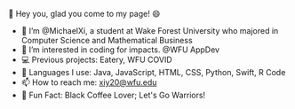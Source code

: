 👋 Hey you, glad you come to my page! 😄

- 🙆 I’m @MichaelXi, a student at Wake Forest University who majored in Computer Science and Mathematical Business
- 👀 I’m interested in coding for impacts. @WFU AppDev 
- 💻 Previous projects: Eatery, WFU COVID
- 🌱 Languages I use: Java, JavaScript, HTML, CSS, Python, Swift, R Code
- 📫 How to reach me: xiy20@wfu.edu
- 🙈 Fun Fact: Black Coffee Lover; Let's Go Warriors!

<!---
MichaelXi3/MichaelXi3 is a ✨ special ✨ repository because its `README.md` (this file) appears on your GitHub profile.
You can click the Preview link to take a look at your changes.
--->

